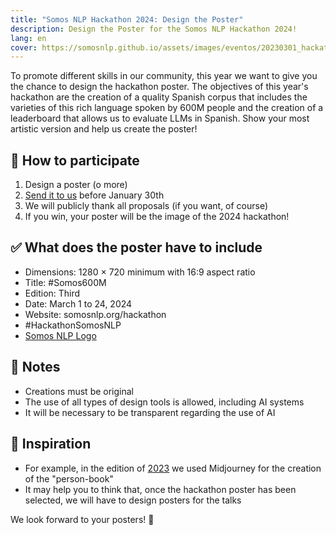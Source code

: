 ```yaml
---
title: "Somos NLP Hackathon 2024: Design the Poster"
description: Design the Poster for the Somos NLP Hackathon 2024!
lang: en
cover: https://somosnlp.github.io/assets/images/eventos/20230301_hackathon_wip.png
---
```


To promote different skills in our community, this year we want to give you the chance to design the hackathon poster. The objectives of this year's hackathon are the creation of a quality Spanish corpus that includes the varieties of this rich language spoken by 600M people and the creation of a leaderboard that allows us to evaluate LLMs in Spanish. Show your most artistic version and help us create the poster!

## 🎨 How to participate

1. Design a poster (o more)
2. [Send it to us](https://forms.gle/iJrKZtBXvnAk5Ji38) before January 30th
3. We will publicly thank all proposals (if you want, of course)
4. If you win, your poster will be the image of the 2024 hackathon!

## ✅ What does the poster have to include

- Dimensions: 1280 × 720 minimum with 16:9 aspect ratio
- Title: #Somos600M
- Edition: Third
- Date: March 1 to 24, 2024
- Website: somosnlp.org/hackathon
- #HackathonSomosNLP
- [Somos NLP Logo](https://github.com/somosnlp/assets/blob/main/logo_somos_nlp.png)

## 📝 Notes

- Creations must be original
- The use of all types of design tools is allowed, including AI systems
- It will be necessary to be transparent regarding the use of AI

## 🤔 Inspiration

- For example, in the edition of [2023](https://somosnlp.org/hackathon-2023) we used Midjourney for the creation of the "person-book"
- It may help you to think that, once the hackathon poster has been selected, we will have to design posters for the talks

We look forward to your posters! 🤩

